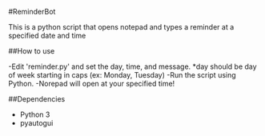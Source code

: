 #ReminderBot

This is a python script that opens notepad and types a reminder at a specified date and time

##How to use

-Edit 'reminder.py' and set the day, time, and message.
    *day should be day of week starting in caps (ex: Monday, Tuesday)
-Run the script using Python.
-Norepad will open at your specified time!

##Dependencies
- Python 3
- pyautogui